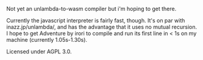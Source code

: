 Not yet an unlambda-to-wasm compiler but i'm hoping to get there.

Currently the javascript interpreter is fairly fast, though. It's on par with
inazz.jp/unlambda/, and has the advantage that it uses no mutual recursion.
I hope to get Adventure by irori to compile and run its first line in < 1s
on my machine (currently 1.05s-1.30s).

Licensed under AGPL 3.0.
